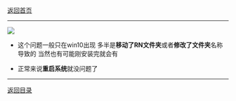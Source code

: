 [返回首页](./Home.md)
***

![](./error1.png)

- 这个问题一般只在win10出现 多半是**移动了RN文件夹**或者**修改了文件夹**名称导致的 当然也有可能刚安装完就会有 


- 正常来说**重启系统**就没问题了


***
[返回目录](/QuestionNAnswer/index.md)

